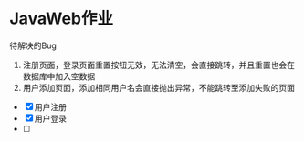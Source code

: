 # JavaWeb作业
待解决的Bug
1. 注册页面，登录页面重置按钮无效，无法清空，会直接跳转，并且重置也会在数据库中加入空数据
2. 用户添加页面，添加相同用户名会直接抛出异常，不能跳转至添加失败的页面

- [x] 用户注册
- [x] 用户登录
- [ ] 